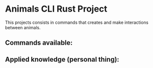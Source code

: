 # Animals CLI Rust Project 

This projects consists in commands that creates and make interactions between animals.

## Commands available:


## Applied knowledge (personal thing):
